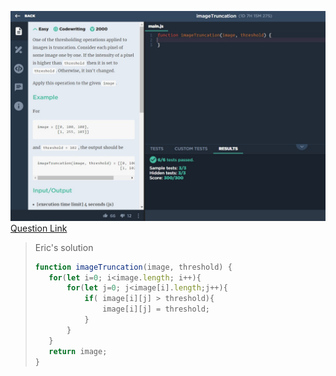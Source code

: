 ![(2019.09.14)imageTruncation](images/(2019.09.14)imageTruncation.jpg)
[Question Link](https://app.codesignal.com/challenge/dCaEbiRHRxXdH3xi9)

> Eric's solution
>```js
>function imageTruncation(image, threshold) {
>    for(let i=0; i<image.length; i++){
>        for(let j=0; j<image[i].length;j++){
>            if( image[i][j] > threshold){
>                image[i][j] = threshold;
>            }
>        }
>    }
>    return image;
>}
>```